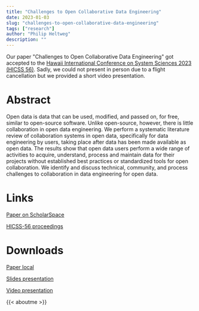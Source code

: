 ```yaml
---
title: "Challenges to Open Collaborative Data Engineering"
date: 2023-01-03
slug: "challenges-to-open-collaborative-data-engineering"
tags: ["research"]
author: "Philip Heltweg"
description: ""
---
```


Our paper "Challenges to Open Collaborative Data Engineering" got accepted to the [Hawaii International Conference on System Sciences 2023 (HICSS 56)](https://hicss.hawaii.edu/). Sadly, we could not present in person due to a flight cancellation but we provided a short video presentation.

# Abstract
Open data is data that can be used, modified, and passed on, for free, similar to open-source software. Unlike open-source, however, there is little collaboration in open data engineering. We perform a systematic literature review of collaboration systems in open data, specifically for data engineering by users, taking place after data has been made available as open data. The results show that open data users perform a wide range of activities to acquire, understand, process and maintain data for their projects without established best practices or standardized tools for open collaboration. We identify and discuss technical, community, and process challenges to collaboration in data engineering for open data.

# Links
[Paper on ScholarSpace](https://scholarspace.manoa.hawaii.edu/items/60d5f484-9c77-4b91-953a-699b2a64e9c0)

[HICSS-56 proceedings](https://hdl.handle.net/10125/102456)

# Downloads
[Paper local](/files/hicss2023/hicss2023.pdf)

[Slides presentation](/files/hicss2023/hicss2023presentation.pdf)

[Video presentation](/files/hicss2023/hicss2023talk.mp4)

{{< aboutme >}}